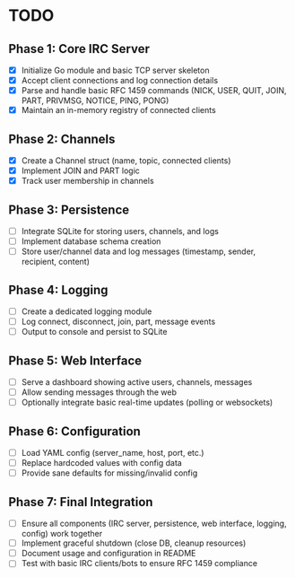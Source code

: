 # TODO

## Phase 1: Core IRC Server

-   [x] Initialize Go module and basic TCP server skeleton
-   [x] Accept client connections and log connection details
-   [x] Parse and handle basic RFC 1459 commands (NICK, USER, QUIT, JOIN, PART, PRIVMSG, NOTICE, PING, PONG)
-   [x] Maintain an in-memory registry of connected clients

## Phase 2: Channels

-   [x] Create a Channel struct (name, topic, connected clients)
-   [x] Implement JOIN and PART logic
-   [x] Track user membership in channels

## Phase 3: Persistence

-   [ ] Integrate SQLite for storing users, channels, and logs
-   [ ] Implement database schema creation
-   [ ] Store user/channel data and log messages (timestamp, sender, recipient, content)

## Phase 4: Logging

-   [ ] Create a dedicated logging module
-   [ ] Log connect, disconnect, join, part, message events
-   [ ] Output to console and persist to SQLite

## Phase 5: Web Interface

-   [ ] Serve a dashboard showing active users, channels, messages
-   [ ] Allow sending messages through the web
-   [ ] Optionally integrate basic real-time updates (polling or websockets)

## Phase 6: Configuration

-   [ ] Load YAML config (server_name, host, port, etc.)
-   [ ] Replace hardcoded values with config data
-   [ ] Provide sane defaults for missing/invalid config

## Phase 7: Final Integration

-   [ ] Ensure all components (IRC server, persistence, web interface, logging, config) work together
-   [ ] Implement graceful shutdown (close DB, cleanup resources)
-   [ ] Document usage and configuration in README
-   [ ] Test with basic IRC clients/bots to ensure RFC 1459 compliance
